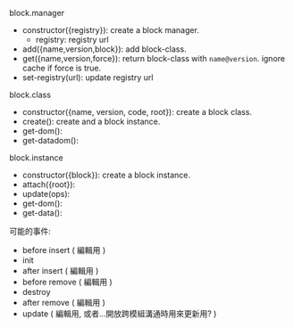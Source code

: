block.manager
 - constructor({registry}): create a block manager.
   - registry: registry url
 - add({name,version,block}): add block-class.
 - get({name,version,force}): return block-class with `name@version`. ignore cache if force is true.
 - set-registry(url): update registry url

block.class
 - constructor({name, version, code, root}): create a block class.
 - create(): create and a block instance.
 - get-dom():
 - get-datadom(): 

block.instance
 - constructor({block}): create a block instance.
 - attach({root}):
 - update(ops):
 - get-dom(): 
 - get-data(): 


可能的事件:
 - before insert ( 編輯用 )
 - init
 - after insert ( 編輯用 )
 - before remove ( 編輯用 )
 - destroy
 - after remove ( 編輯用 )
 - update ( 編輯用, 或者...開放跨模組溝通時用來更新用? )
